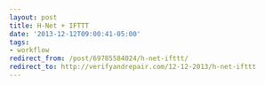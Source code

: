 ```yaml
---
layout: post 
title: H-Net + IFTTT 
date: '2013-12-12T09:00:41-05:00' 
tags: 
- workflow 
redirect_from: /post/69785584024/h-net-ifttt/
redirect_to: http://verifyandrepair.com/12-12-2013/h-net-ifttt
---
```


